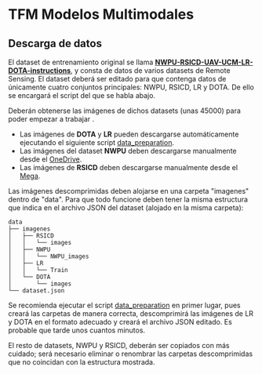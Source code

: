 # TFM Modelos Multimodales



## Descarga de datos

El dataset de entrenamiento original se llama [**NWPU-RSICD-UAV-UCM-LR-DOTA-instructions**](https://huggingface.co/datasets/BigData-KSU/RS-instructions-dataset/blob/main/NWPU-RSICD-UAV-UCM-LR-DOTA-intrcutions.json), y consta de datos de varios datasets de Remote Sensing. El dataset deberá ser editado para que contenga datos de únicamente cuatro conjuntos principales: NWPU, RSICD, LR y DOTA. De ello se encargará el script del que se habla abajo.

Deberán obtenerse las imágenes de dichos datasets (unas 45000) para poder empezar a trabajar .

- Las imágenes de **DOTA** y **LR** pueden descargarse automáticamente ejecutando el siguiente script [data_preparation](src/main/python/data_preparation.py).
- Las imágenes del dataset **NWPU** deben descargarse manualmente desde el [OneDrive](https://onedrive.live.com/?authkey=%21AHHNaHIlzp%5FIXjs&id=5C5E061130630A68%21107&cid=5C5E061130630A68&parId=root&parQt=sharedby&o=OneUp).
- Las imágenes de **RSICD** deben descargarse manualmente desde el [Mega](https://mega.nz/folder/EOpjTAwL#LWdHVjKAJbd3NbLsCvzDGA).

Las imágenes descomprimidas deben alojarse en una carpeta "imagenes" dentro de "data". Para que todo funcione deben tener la misma estructura que indica en el archivo JSON del dataset (alojado en la misma carpeta):

```
data
├── imagenes
│   ├── RSICD
│   │   └── images
│   ├── NWPU
│   │   └── NWPU_images
│   ├── LR
│   │   └── Train
│   └── DOTA
│       └── images
└── dataset.json
```

Se recomienda ejecutar el script [data_preparation](src/main/python/script.py) en primer lugar, pues creará las carpetas de manera correcta, descomprimirá las imágenes de LR y DOTA en el formato adecuado y creará el archivo JSON editado. Es probable que tarde unos cuantos minutos.

 El resto de datasets, NWPU y RSICD, deberán ser copiados con más cuidado; será necesario eliminar o renombrar las carpetas descomprimidas que no coincidan con la estructura mostrada.